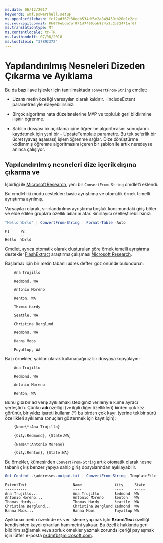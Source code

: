 ```yaml
---
ms.date: 06/12/2017
keywords: wmf,powershell,setup
ms.openlocfilehash: fcf2adf67f36edb534df3e2a849459fb20e1c2de
ms.sourcegitcommit: 8b076ebde7ef971d7465bab834a3c2a32471ef6f
ms.translationtype: MT
ms.contentlocale: tr-TR
ms.lasthandoff: 07/06/2018
ms.locfileid: "37892372"
---
```

# <a name="extract-and-parse-structured-objects-out-of-string"></a>Yapılandırılmış Nesneleri Dizeden Çıkarma ve Ayıklama

Bu da bazı ilave işlevler için tanıtılmaktadır `ConvertFrom-String` cmdlet:

- Uzantı metin özelliği varsayılan olarak kaldırır. -IncludeExtent parametresiyle ekleyebilirsiniz.

- Birçok algoritma hata düzeltmelerine MVP ve topluluk geri bildirimine ilişkin öğrenme.

- Şablon dosyası bir açıklama içine öğrenme algoritmasını sonuçlarını kaydetmek için yeni bir - UpdateTemplate parametre. Bu tek seferlik bir ücret (yavaş aşaması) işlem öğrenme sağlar. Dize dönüştürme kodlanmış öğrenme algoritmasını içeren bir şablon ile artık neredeyse anında çalışıyor.

## <a name="extract-and-parse-structured-objects-out-of-string-content"></a>Yapılandırılmış nesneleri dize içerik dışına çıkarma ve

İşbirliği ile [Microsoft Research](https://www.microsoft.com/en-us/research/?from=http%3A%2F%2Fresearch.microsoft.com%2F), yeni bir `ConvertFrom-String` cmdlet'i eklendi.

Bu cmdlet iki modu destekler: basic ayrıştırma ve otomatik örnek temelli ayrıştırma ayrılmış.

Varsayılan olarak, sınırlandırılmış ayrıştırma boşluk konumundaki giriş böler ve elde edilen gruplara özellik adlarını atar. Sınırlayıcı özelleştirebilirsiniz:

```powershell
"Hello World" | ConvertFrom-String | Format-Table -Auto
```

```output
P1     P2
--     --
Hello  World
```

Cmdlet, ayrıca otomatik olarak oluşturulan göre örnek temelli ayrıştırma destekler [FlashExtract](https://www.microsoft.com/en-us/research/publication/flashextract-framework-data-extraction-examples/?from=http%3A%2F%2Fresearch.microsoft.com%2Fen-us%2Fum%2Fpeople%2Fsumitg%2Fflashextract.html) araştırma çalışması [Microsoft Research](https://www.microsoft.com/en-us/research/?from=http%3A%2F%2Fresearch.microsoft.com%2F).

Başlamak için bir metin tabanlı adres defteri göz önünde bulundurun:

```
    Ana Trujillo

    Redmond, WA

    Antonio Moreno

    Renton, WA

    Thomas Hardy

    Seattle, WA

    Christina Berglund

    Redmond, WA

    Hanna Moos

    Puyallup, WA
```

Bazı örnekler, şablon olarak kullanacağınız bir dosyaya kopyalayın:

```
    Ana Trujillo

    Redmond, WA

    Antonio Moreno

    Renton, WA
```

Bunu gibi bir ad verip ayıklamak istediğiniz verileriyle küme ayracı yerleştirin. Çünkü **adı** özelliği (ve ilgili diğer özellikleri) birden çok kez görünür, bir yıldız işareti kullanın (\*) bu birden çok kayıt (yerine tek bir sürü özellikleri ayıklama sonuçları göstermek için kayıt için):

```
    {Name\*:Ana Trujillo}

    {City:Redmond}, {State:WA}

    {Name\*:Antonio Moreno}

    {City:Renton}, {State:WA}
```

Bu örnekler, kümesinden `ConvertFrom-String` artık otomatik olarak nesne tabanlı çıkış benzer yapıya sahip giriş dosyalarından ayıklayabilir.

```powershell
Get-Content .\addresses.output.txt | ConvertFrom-String -TemplateFile .\addresses.template.txt | Format-Table -Auto
```

```output
ExtentText                     Name               City     State
----------                     ----               ----     -----
Ana Trujillo...                Ana Trujillo       Redmond  WA
Antonio Moreno...              Antonio Moreno     Renton   WA
Thomas Hardy...                Thomas Hardy       Seattle  WA
Christina Berglund...          Christina Berglund Redmond  WA
Hanna Moos...                  Hanna Moos         Puyallup WA
```

Ayıklanan metin üzerinde ek veri işleme yapmak için **ExtentText** özelliği kendisinden kaydı çıkarılan ham metni yakalar. Bu özellik hakkında geri bildirim sağlamak veya zorluk örnekler yazmak zorunda içeriği paylaşmak için lütfen e-posta <psdmfb@microsoft.com>.
